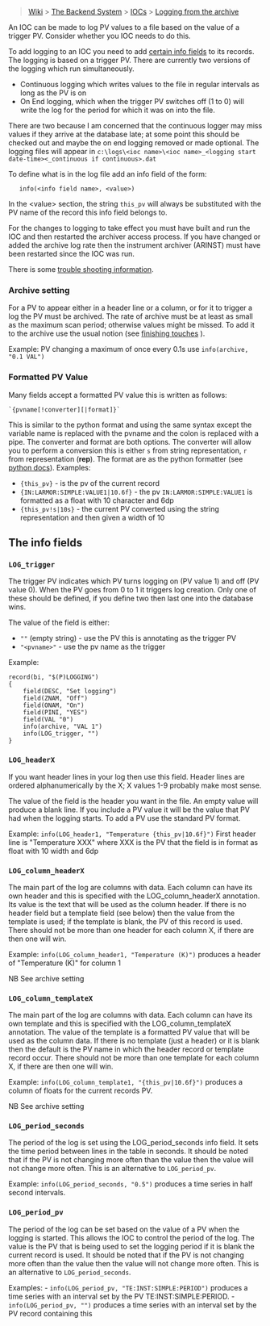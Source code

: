 > [Wiki](Home) > [The Backend System](The-Backend-System) > [IOCs](IOCs) > [Logging from the archive](Logging-from-the-archive)

An IOC can be made to log PV values to a file based on the value of a trigger PV. Consider whether you IOC needs to do this. 

To add logging to an IOC you need to add [certain info fields](#the-info-fields) to its records. The logging is based on a trigger PV. There are currently two versions of the logging which run simultaneously. 
- Continuous logging which writes values to the file in regular intervals as long as the PV is on
- On End logging, which when the trigger PV switches off (1 to 0) will write the log for the period for which it was on into the file. 

There are two because I am concerned that the continuous logger may miss values if they arrive at the database late; at some point this should be checked out and maybe the on end logging removed or made optional. The logging files will appear in `c:\logs\<ioc name>\<ioc name>_<logging start date-time><_continuous if continuous>.dat`

To define what is in the log file add an info field of the form:

       info(<info field name>, <value>)

In the \<value\> section, the string `this_pv` will always be substituted with the PV name of the record this info field belongs to.

For the changes to logging to take effect you must have built and run the IOC and then restarted the archiver access process. If you have changed or added the archive log rate then the instrument archiver (ARINST) must have been restarted since the IOC was run.

There is some [trouble shooting information](IOC-And-Device-Trouble-Shooting#logging).

### Archive setting

For a PV to appear either in a header line or a column, or for it to trigger a log the PV must be archived. The rate of archive must be at least as small as the maximum scan period; otherwise values might be missed. To add it to the archive use the usual notion (see [finishing touches](IOC-Finishing-Touches#2-archive-pvs) ).

Example: PV changing a maximum of once every 0.1s use `info(archive, "0.1 VAL")`

### Formatted PV Value

Many fields accept a formatted PV value this is written as follows:

    `{pvname[!converter][|format]}`

This is similar to the python format and using the same syntax except the variable name is replaced with the pvname and the colon is replaced with a pipe. The converter and format are both options. The converter will allow you to perform a conversion this is either `s` from string representation, `r` from representation (__rep__). The format are as the python formatter (see [python docs](https://docs.python.org/2/library/string.html#format-string-syntax)). Examples:

-  `{this_pv}` - is the pv of the current record
-  `{IN:LARMOR:SIMPLE:VALUE1|10.6f}` - the pv `IN:LARMOR:SIMPLE:VALUE1` is formatted as a float with 10 character and 6dp
-  `{this_pv!s|10s}` - the current PV converted using the string representation and then given a width of 10

## The info fields

### `LOG_trigger`

The trigger PV indicates which PV turns logging on (PV value 1) and off (PV value 0). When the PV goes from 0 to 1 it triggers log creation. Only one of these should be defined, if you define two then last one into the database wins.

The value of the field is either:
*  `""` (empty string) - use the PV this is annotating as the trigger PV
* `"<pvname>"` - use the pv name as the trigger 

Example: 

```
record(bi, "$(P)LOGGING")
{
    field(DESC, "Set logging")
    field(ZNAM, "Off")
    field(ONAM, "On")
    field(PINI, "YES")
    field(VAL "0")
    info(archive, "VAL 1")
    info(LOG_trigger, "")
}
```

### `LOG_headerX`

If you want header lines in your log then use this field. Header lines are ordered alphanumerically by the X; X values 1-9 probably make most sense.

The value of the field is the header you want in the file. An empty value will produce a blank line. If you include a PV value it will be the value that PV had when the logging starts. To add a PV use the standard PV format. 

Example: `info(LOG_header1, "Temperature {this_pv|10.6f}")` First header line is "Temperature XXX" where XXX is the PV that the field is in format as float with 10 width and 6dp

### `LOG_column_headerX`

The main part of the log are columns with data. Each column can have its own header and this is specified with the LOG_column_headerX annotation. Its value is the text that will be used as the column header. If there is no header field but a template field (see below) then the value from the template is used; if the template is blank, the PV of this record is used.  There should not be more than one header for each column X, if there are then one will win.

Example: `info(LOG_column_header1, "Temperature (K)")` produces a header of  "Temperature (K)" for column 1

NB See archive setting

### `LOG_column_templateX`

The main part of the log are columns with data. Each column can have its own template and this is specified with the LOG_column_templateX annotation. The value of the template is a formatted PV value that will be used as the column data. If there is no template (just a header) or it is blank then the default is the PV name in which the header record or template record occur. There should not be more than one template for each column X, if there are then one will win.

Example: `info(LOG_column_template1, "{this_pv|10.6f}")` produces a column of floats for the current records PV.

NB See archive setting

### `LOG_period_seconds`

The period of the log is set using the LOG_period_seconds info field. It sets the time period between lines in the table in seconds. It should be noted that if the PV is not changing more often than the value then the value will not change more often. This is an alternative to `LOG_period_pv`.

Example: `info(LOG_period_seconds, "0.5")` produces a time series in half second intervals.

### `LOG_period_pv`

The period of the log can be set based on the value of a PV when the logging is started. This allows the IOC to control the period of the log. The value is the PV that is being used to set the logging period if it is blank the current record is used. It should be noted that if the PV is not changing more often than the value then the value will not change more often. This is an alternative to `LOG_period_seconds`.

Examples: 
    - `info(LOG_period_pv, "TE:INST:SIMPLE:PERIOD")` produces a time series with an interval set by the PV
TE:INST:SIMPLE:PERIOD.
    - `info(LOG_period_pv, "")` produces a time series with an interval set by the PV record containing this

